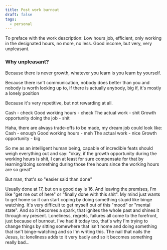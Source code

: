 ```yaml
---
title: Post work burnout
draft: false
tags:
  - personal
---
```


To preface with the work description:
Low hours job, efficient, only working in the designated hours, no more, no less. Good income, but very, very unpleasant.

### Why unpleasant?
Because there is never growth, whatever you learn is you learn by yourself.

Because there isn't communication, nobody does better than you and nobody is worth looking up to, if there is actually anybody, big if, it's mostly a lonely position

Because it's very repetitive, but not rewarding at all.

Cash - check
Good working hours - check
The actual work - shit
Growth opportunity doing the job - shit

Haha, there are always trade-offs to be made, my dream job could look like:
Cash - enough
Good working hours - meh
The actual work - nice
Growth opportunity - big

So me as an intelligent human being, capable of incredible feats should weigh everything out and say:
"okay, if the growth opportunity during the working hours is shit, I can at least for sure compensate for that by learning/doing something during those free hours since the working hours are so great"

But man, that's so "easier said than done"

Usually done at 17, but on a good day is 16.
And leaving the premises, I'm like "get me out of here" or "finally done with this shit".
My mind just wants to get home so it can start coping by doing something stupid like binge watching.
It's very difficult to get myself out of this "mood" or "mental state".
And so it becomes a spark, that ignites the whole past and shines it through my present.
Loneliness, regrets, failures all come to the forefront, just because of burnout. I've had it today too, that's why I'm trying to change things by sitting somewhere that isn't home and doing something that isn't binge-watching and so I'm writing this.
The nail that nails the Jesus, is: loneliness adds to it very badly and so it becomes something really bad...